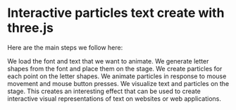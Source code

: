 # Interactive particles text create with three.js 
Here are the main steps we follow here:

We load the font and text that we want to animate.
We generate letter shapes from the font and place them on the stage.
We create particles for each point on the letter shapes.
We animate particles in response to mouse movement and mouse button presses.
We visualize text and particles on the stage.
This creates an interesting effect that can be used to create interactive visual representations of text on websites or web applications.



